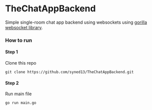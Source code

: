 # TheChatAppBackend

Simple single-room chat app backend using websockets using [gorilla websocket library](github.com/gorilla/websocket).



### How to run

#### Step 1
Clone this repo
```
git clone https://github.com/syned13/TheChatAppBackend.git
```

#### Step 2
Run main file
```
go run main.go
```